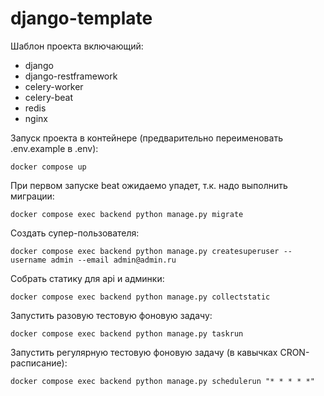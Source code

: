 # django-template

Шаблон проекта включающий:
- django
- django-restframework
- celery-worker
- celery-beat
- redis
- nginx

Запуск проекта в контейнере (предварительно переименовать .env.example в .env):
```
docker compose up
```
При первом запуске beat ожидаемо упадет, т.к. надо выполнить миграции:
```
docker compose exec backend python manage.py migrate
```
Создать супер-пользователя:
```
docker compose exec backend python manage.py createsuperuser --username admin --email admin@admin.ru
```
Собрать статику для api и админки:
```
docker compose exec backend python manage.py collectstatic
```
Запустить разовую тестовую фоновую задачу:
```
docker compose exec backend python manage.py taskrun
```
Запустить регулярную тестовую фоновую задачу (в кавычках CRON-расписание):
```
docker compose exec backend python manage.py schedulerun "* * * * *"
```
